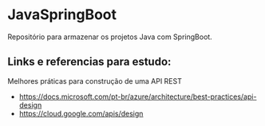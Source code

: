 # JavaSpringBoot
 Repositório para armazenar os projetos Java com SpringBoot.


## Links e referencias para estudo:

Melhores práticas para construção de uma API REST
 - https://docs.microsoft.com/pt-br/azure/architecture/best-practices/api-design
 - https://cloud.google.com/apis/design